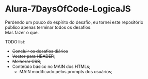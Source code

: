 # Alura-7DaysOfCode-LogicaJS
Perdendo um pouco do espírito do desafio, eu tornei este repositório público apenas terminar todos os desafios.  
Mas fazer o que.  

TODO list:

- ~~Concluir os desafios diários~~
- ~~Vector para HEADER~~;
- ~~Melhorar CSS~~;
- Conteúdo básico no MAIN dos HTMLs;
  - MAIN modificado pelos prompts dos usuários;
